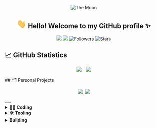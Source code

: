<p align="center">
  <img width="100px" src="https://i.imgur.com/Ax6izaP.png" align="center" alt="The Moon"/>
	<h2 align="center"><img src="https://raw.githubusercontent.com/ABSphreak/ABSphreak/master/gifs/Hi.gif" width="30px"> Hello! Welcome to my GitHub profile ✨</h2>
</p>
<p align="center">
  <img src="https://komarev.com/ghpvc/?username=wuoyrd&color=57a6e6&label=Views&logo=github&style=flat">
  <img src="https://badges.pufler.dev/visits/wuoyrd/wuoyrd?color=fbe6a4&logo=github&style=flat"/>
  <img alt="Followers" src="https://img.shields.io/github/followers/wuoyrd?label=follow&color=52cca3&style=flat"/>
  <img alt="Stars" src="https://img.shields.io/github/stars/wuoyrd?label=watch&color=f57676&style=flat"/>
</p>
<!--START_SECTION:waka-->
<!--END_SECTION:waka-->

## 📈 GitHub Statistics

<p align="center">
  	<img width="48%" src="https://github-readme-stats.vercel.app/api?username=wuoyrd&theme=github_dark&show_icons=true&hide_border=true&bg_color=2d333b&icon_color=fbe6a4&title_color=57a6e6&text_color=d6d6d6&count_private=true"/>
  	&ensp;
  	<img width="48%" src="https://github-readme-streak-stats.herokuapp.com/?user=wuoyrd&theme=github-dark-blue&hide_border=true&background=2d333b&title=57a6e6&ring=fbe6a4&fire=f57676&sideNums=67a6e6&dates=a6a6a6&currStreakLabel=e6e6e6&sideLabels=e6e6e6&stroke=797C82"/>
  </p>
## 🗂️ Personal Projects

<p align="center">
	<a href="https://github.com/wuoyrd/vs-theme-goodnight"><img src="https://github-readme-stats.vercel.app/api/pin/?username=wuoyrd&repo=vs-theme-goodnight&show_owner=true&theme=github_dark&hide_border=true&bg_color=2d333b&icon_color=fbe6a4&title_color=57a6e6&text_color=d6d6d6&line_height=27"/></a>&ensp;<a href="https://github.com/wuoyrd/leetcode"><img src="https://github-readme-stats.vercel.app/api/pin/?username=wuoyrd&repo=leetcode&show_owner=true&theme=github_dark&hide_border=true&bg_color=2d333b&icon_color=fbe6a4&title_color=57a6e6&text_color=d6d6d6&line_height=27"/></a>
</p>
---

<details><summary>👨‍💻 <b>Coding</b></summary><p align="left">
<img src="https://img.shields.io/badge/dotnet-informational?style=flat&logo=dotnet&color=57a6e6"/>
<img src="https://img.shields.io/badge/dotnet-informational?style=flat&logo=dotnet&color=57a6e6"/>
<img src="https://img.shields.io/badge/C%23-informational?style=flat&logo=Csharp&color=57a6e6"/>
<img src="https://img.shields.io/badge/HTML-informational?style=flat&logo=html5&logoColor=white&color=57a6e6"/>
<img src="https://img.shields.io/badge/CSS-informational?style=flat&logo=css3&logoColor=white&color=57a6e6"/>
<img src="https://img.shields.io/badge/SASS-informational?style=flat&logo=sass&logoColor=white&color=57a6e6"/>
<img src="https://img.shields.io/badge/JavaScript-informational?style=flat&logo=javascript&logoColor=white&color=57a6e6"/>
<img src="https://img.shields.io/badge/Node.js-informational?style=flat&logo=node.js&logoColor=white&color=57a6e6"/>
<img src="https://img.shields.io/badge/Python-informational?style=flat&logo=python&logoColor=white&color=57a6e6"/>
<img src="https://img.shields.io/badge/Markdown-informational?style=flat&logo=markdown&logoColor=white&color=57a6e6"/>
<img src="https://img.shields.io/badge/LaTeX-informational?style=flat&logo=latex&logoColor=white&color=57a6e6"/>
<img src="https://img.shields.io/badge/XML-informational?style=flat&logo=xaml&color=eb525f"/>
<img src="https://img.shields.io/badge/JSON-informational?style=flat&logo=json&color=eb525f"/>
<img src="https://img.shields.io/badge/YAML-informational?style=flat&logo=json&color=eb525f"/>
<img src="https://img.shields.io/badge/SVG-informational?style=flat&logo=svg&color=eb525f"/>
</p></details>
<details><summary>🛠️ <b>Tooling</b></summary><p align="left">
<img src="https://img.shields.io/badge/Git-informational?style=flat&logo=git&logoColor=white&color=2bbc8a"/>
<img src="https://img.shields.io/badge/VS%20Code-informational?style=flat&logo=visual-studio-code&logoColor=white&color=2bbc8a"/>
<img src="https://img.shields.io/badge/Visual%20Studio-informational?style=flat&logo=visual-studio&logoColor=white&color=2bbc8a"/>
<img src="https://img.shields.io/badge/Docker-informational?style=flat&logo=docker&logoColor=white&color=2bbc8a"/>
<img src="https://img.shields.io/badge/Kubernetes-informational?style=flat&logo=kubernetes&logoColor=white&color=2bbc8a"/>
<img src="https://img.shields.io/badge/MS_SQL-informational?style=flat&logo=microsoft-sql-server&logoColor=white&color=2bbc8a"/>
<img src="https://img.shields.io/badge/PostgreSQL-informational?style=flat&logo=postgresql&logoColor=white&color=2bbc8a"/>
<img src="https://img.shields.io/badge/SQLite-informational?style=flat&logo=sqlite&logoColor=white&color=2bbc8a"/>
<img src="https://img.shields.io/badge/RavenDB-informational?style=flat&logo=json&logoColor=white&color=2bbc8a"/>
<img src="https://img.shields.io/badge/Redis-informational?style=flat&logo=redis&logoColor=white&color=2bbc8a"/>
<img src="https://img.shields.io/badge/RabbitMQ-informational?style=flat&logo=rabbitmq&logoColor=white&color=2bbc8a"/>
<img src="https://img.shields.io/badge/Kafka-informational?style=flat&logo=apachekafka&logoColor=white&color=2bbc8a"/>
<img src="https://img.shields.io/badge/EventStoreDB-informational?style=flat&logo=eventstore&logoColor=white&color=2bbc8a"/>
<img src="https://img.shields.io/badge/Postman-informational?style=flat&logo=postman&logoColor=white&color=2bbc8a"/>
<img src="https://img.shields.io/badge/Insomnia-informational?style=flat&logo=insomnia&logoColor=white&color=2bbc8a"/>
</p></details>
<details><summary><b>Building</b></summary><p align="left">
<img src="https://img.shields.io/badge/AzureDevOps-informational?style=flat&logo=azure-devops&logoColor=white&color=ac8fbd"/>
<img src="https://img.shields.io/badge/Octopus_Deploy-informational?style=flat&logo=octopus-deploy&logoColor=white&color=ac8fbd"/>
<img src="https://img.shields.io/badge/GitHub%20Actions-informational?style=flat&logo=github%20actions&logoColor=white&color=ac8fbd"/>
<img src="https://img.shields.io/badge/Terraform-informational?style=flat&logo=terraform&logoColor=white&color=ac8fbd"/>
<img src="https://img.shields.io/badge/Helm-informational?style=flat&logo=helm&logoColor=white&color=ac8fbd"/>
<img src="https://img.shields.io/badge/AWS-informational?style=flat&logo=amazon&logoColor=white&color=ac8fbd"/>
<img src="https://img.shields.io/badge/Bash-informational?style=flat&logo=gnu-bash&logoColor=white&color=ffe882"/>
<img src="https://img.shields.io/badge/PowerShell-informational?style=flat&logo=powershell&logoColor=white&color=ffe882"/>
<img src="https://img.shields.io/badge/WSL2-informational?style=flat&logo=ubuntu&logoColor=white&color=ffe882"/>
</p></details>
